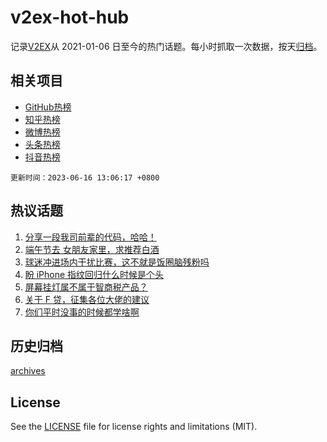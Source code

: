 # v2ex-hot-hub

 记录[V2EX](https://www.v2ex.com/)从 2021-01-06 日至今的热门话题。每小时抓取一次数据，按天[归档](archives)。
 
 ## 相关项目

- [GitHub热榜](https://github.com/snaildev/github-hot-hub)
- [知乎热榜](https://github.com/snaildev/zhihu-hot-hub)
- [微博热榜](https://github.com/snaildev/weibo-hot-hub)
- [头条热榜](https://github.com/snaildev/toutiao-hot-hub)
- [抖音热榜](https://github.com/snaildev/douyin-hot-hub)


 `更新时间：2023-06-16 13:06:17 +0800`

## 热议话题

1. [分享一段我司前辈的代码，哈哈！](https://www.v2ex.com/t/949195)
1. [端午节去 女朋友家里，求推荐白酒](https://www.v2ex.com/t/948983)
1. [球迷冲进场内干扰比赛，这不就是饭圈脑残粉吗](https://www.v2ex.com/t/949172)
1. [盼 iPhone 指纹回归什么时候是个头](https://www.v2ex.com/t/948990)
1. [屏幕挂灯属不属于智商税产品？](https://www.v2ex.com/t/949054)
1. [关于 F 贷，征集各位大佬的建议](https://www.v2ex.com/t/948948)
1. [你们平时没事的时候都学啥啊](https://www.v2ex.com/t/949193)

## 历史归档

[archives](archives)

## License

See the [LICENSE](LICENSE) file for license rights and limitations (MIT).
